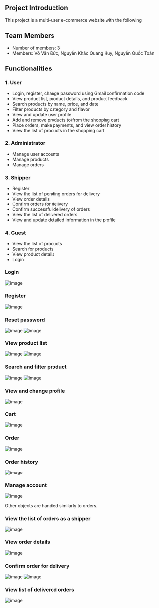 ## Project Introduction

This project is a multi-user e-commerce website with the following 

## Team Members

- Number of members: 3
- Members: Võ Văn Đức, Nguyễn Khắc Quang Huy, Nguyễn Quốc Toàn

## Functionalities:

### 1. User

- Login, register, change password using Gmail confirmation code
- View product list, product details, and product feedback
- Search products by name, price, and date
- Filter products by category and flavor
- View and update user profile
- Add and remove products to/from the shopping cart
- Place orders, make payments, and view order history
- View the list of products in the shopping cart

### 2. Administrator

- Manage user accounts
- Manage products
- Manage orders

### 3. Shipper

- Register
- View the list of pending orders for delivery
- View order details
- Confirm orders for delivery
- Confirm successful delivery of orders
- View the list of delivered orders
- View and update detailed information in the profile

### 4. Guest

- View the list of products
- Search for products
- View product details
- Login

### Login
![image](https://github.com/VoVanDuc20110635/DoAnAndroidStudio/assets/116067030/cca875b3-5614-45e2-8049-4164ba1638ad)

### Register
![image](https://github.com/VoVanDuc20110635/DoAnAndroidStudio/assets/116067030/d5905668-8d3a-41bd-b868-2e116b601827)

### Reset password
![image](https://github.com/VoVanDuc20110635/DoAnAndroidStudio/assets/116067030/9b585747-15bd-4c9d-b57e-c35bac6b841e)
![image](https://github.com/VoVanDuc20110635/DoAnAndroidStudio/assets/116067030/b87a87c9-9ae6-4445-8093-02c0d9ca64c7)

### View product list
![image](https://github.com/VoVanDuc20110635/DoAnAndroidStudio/assets/116067030/e3948982-9236-45a8-9bb3-c5a79f7ff9fa)
![image](https://github.com/VoVanDuc20110635/DoAnAndroidStudio/assets/116067030/64eb60a5-a9ae-46dd-8626-90d9c95a9071)

### Search and filter product
![image](https://github.com/VoVanDuc20110635/DoAnAndroidStudio/assets/116067030/e6958b16-f362-400b-ad1a-a4eb149991e5)
![image](https://github.com/VoVanDuc20110635/DoAnAndroidStudio/assets/116067030/7a5af04a-fce4-44e5-9a20-29a10071c7fc)

### View and change profile
![image](https://github.com/VoVanDuc20110635/DoAnAndroidStudio/assets/116067030/937a7644-f624-4261-b3a6-0014de2072c6)

### Cart
![image](https://github.com/VoVanDuc20110635/DoAnAndroidStudio/assets/116067030/b0835e08-7625-4157-b845-eb3726cb9f59)

### Order
![image](https://github.com/VoVanDuc20110635/DoAnAndroidStudio/assets/116067030/9c5cc649-01c4-409e-bf12-15a218281b11)

### Order history
![image](https://github.com/VoVanDuc20110635/DoAnAndroidStudio/assets/116067030/1fdbb7c4-1541-4021-9df5-50cd224f33c4)

### Manage account
![image](https://github.com/VoVanDuc20110635/DoAnAndroidStudio/assets/116067030/19735bc5-ed9f-4449-b897-2eb694dae132)

Other objects are handled similarly to orders.

### View the list of orders as a shipper
![image](https://github.com/VoVanDuc20110635/DoAnAndroidStudio/assets/116067030/fabc13f0-2e41-46c6-b79a-4328d5d896c6)

### View order details
![image](https://github.com/VoVanDuc20110635/DoAnAndroidStudio/assets/116067030/0189429b-f167-4959-8529-423badeecca0)

### Confirm order for delivery
![image](https://github.com/VoVanDuc20110635/DoAnAndroidStudio/assets/116067030/942d3299-d493-433f-a765-483ebeb76de8)
![image](https://github.com/VoVanDuc20110635/DoAnAndroidStudio/assets/116067030/a1d63451-df6e-45a7-a6bb-42b0e703f489)

### View list of delivered orders
![image](https://github.com/VoVanDuc20110635/DoAnAndroidStudio/assets/116067030/c769cc42-fef8-460d-b632-c16e8c60f81a)







